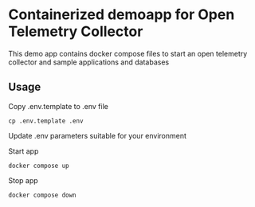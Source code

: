 # Containerized demoapp for Open Telemetry Collector

This demo app contains docker compose files to start an open telemetry collector and sample applications and databases

## Usage 
Copy .env.template to .env file

```
cp .env.template .env
```

Update .env parameters suitable for your environment

Start app 
```
docker compose up
```

Stop app

```
docker compose down
```



